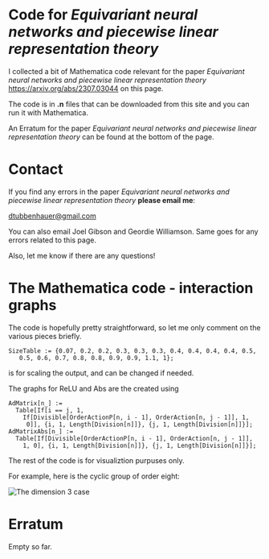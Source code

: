 # Code for *Equivariant neural networks and piecewise linear representation theory*

I collected a bit of Mathematica code relevant for the paper *Equivariant neural networks and piecewise linear representation theory*
<a href="https://arxiv.org/abs/2307.03044">https://arxiv.org/abs/2307.03044</a> on this page.

The code is in **.n** files that can be downloaded from this site and you can run it with Mathematica.

An Erratum for the paper *Equivariant neural networks and piecewise linear representation theory* can be found at the bottom of the page.

# Contact

If you find any errors in the paper *Equivariant neural networks and piecewise linear representation theory* **please email me**:

[dtubbenhauer@gmail.com](mailto:dtubbenhauer@gmail.com?subject=[GitHub]%web-reps)

You can also email Joel Gibson and Geordie Williamson. Same goes for any errors related to this page.

Also, let me know if there are any questions!

# The Mathematica code - interaction graphs

The code is hopefully pretty straightforward, so let me only comment on the various pieces briefly.

```
SizeTable := {0.07, 0.2, 0.2, 0.3, 0.3, 0.3, 0.4, 0.4, 0.4, 0.4, 0.5, 
   0.5, 0.6, 0.7, 0.8, 0.8, 0.9, 0.9, 1.1, 1};
```

is for scaling the output, and can be changed if needed.

The graphs for ReLU and Abs are the created using

```
AdMatrix[n_] := 
  Table[If[i == j, 1, 
    If[Divisible[OrderActionP[n, i - 1], OrderAction[n, j - 1]], 1, 
     0]], {i, 1, Length[Division[n]]}, {j, 1, Length[Division[n]]}];
AdMatrixAbs[n_] := 
  Table[If[Divisible[OrderActionP[n, i - 1], OrderAction[n, j - 1]], 
    1, 0], {i, 1, Length[Division[n]]}, {j, 1, Length[Division[n]]}];
```

The rest of the code is for visualiztion purpuses only.

For example, here is the cyclic group of order eight:

![The dimension 3 case]([https://github.com/dtubbenhauer/growth-pfdim/blob/main/growth-pfdim-mathematica.png](https://github.com/dtubbenhauer/pl-reps/blob/main/graphs.png))


# Erratum

Empty so far.
